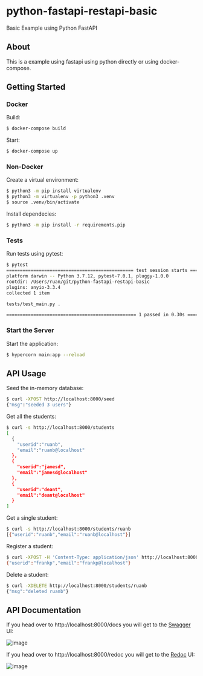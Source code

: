 # python-fastapi-restapi-basic

Basic Example using Python FastAPI

## About

This is a example using fastapi using python directly or using docker-compose.

## Getting Started

### Docker

Build:

```bash
$ docker-compose build
```

Start:

```bash
$ docker-compose up
```

### Non-Docker

Create a virtual environment:

```bash
$ python3 -m pip install virtualenv
$ python3 -m virtualenv -p python3 .venv
$ source .venv/bin/activate
```

Install dependecies:

```bash
$ python3 -m pip install -r requirements.pip
```

### Tests

Run tests using pytest:

```bash
$ pytest 
=============================================== test session starts ===============================================
platform darwin -- Python 3.7.12, pytest-7.0.1, pluggy-1.0.0
rootdir: /Users/ruan/git/python-fastapi-restapi-basic
plugins: anyio-3.3.4
collected 1 item                                                                                                  

tests/test_main.py .                                                                                    [100%]

================================================ 1 passed in 0.30s ================================================
```

### Start the Server

Start the application:

```bash
$ hypercorn main:app --reload
```

## API Usage

Seed the in-memory database:

```bash
$ curl -XPOST http://localhost:8000/seed
{"msg":"seeded 3 users"}
```

Get all the students:

```bash
$ curl -s http://localhost:8000/students
[
  {
	"userid":"ruanb",
	"email":"ruanb@localhost"
  },
  {
	"userid":"jamesd",
	"email":"jamesd@localhost"
  },
  {
	"userid":"deant",
	"email":"deant@localhost"
  }
]
```

Get a single student:

```bash
$ curl -s http://localhost:8000/students/ruanb
[{"userid":"ruanb","email":"ruanb@localhost"}]
```

Register a student:

```bash
$ curl -XPOST -H 'Content-Type: application/json' http://localhost:8000/students -d '{"userid": "frankp", "email": "frankp@localhost"}'
{"userid":"frankp","email":"frankp@localhost"}
```

Delete a student:

```bash
$ curl -XDELETE http://localhost:8000/students/ruanb
{"msg":"deleted ruanb"}
```

## API Documentation

If you head over to http://localhost:8000/docs you will get to the [Swagger](https://github.com/swagger-api) UI:

![image](https://user-images.githubusercontent.com/567298/140638024-1b466b91-ff71-462c-a876-9ae59274099f.png)

If you head over to http://localhost:8000/redoc you will get to the [Redoc](https://github.com/Redocly/redoc) UI:

![image](https://user-images.githubusercontent.com/567298/142222509-87a12ccd-f0a1-4b28-ad5b-5eb1ddc5d744.png)


